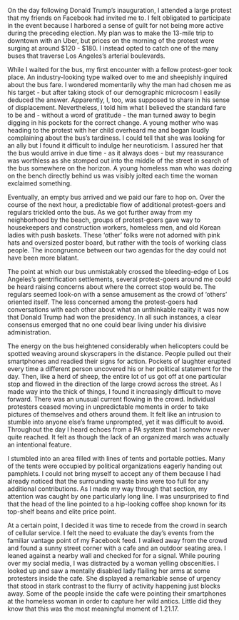 On the day following Donald Trump’s inauguration, I attended a large protest that my friends on Facebook had invited me to. I felt obligated to participate in the event because I harbored a sense of guilt for not being more active during the preceding election. My plan was to make the 13-mile trip to downtown with an Uber, but prices on the morning of the protest were surging at around $120 - $180. I instead opted to catch one of the many buses that traverse Los Angeles’s arterial boulevards.

While I waited for the bus, my first encounter with a fellow protest-goer took place. An industry-looking type walked over to me and sheepishly inquired about the bus fare. I wondered momentarily why the man had chosen me as his target - but after taking stock of our demographic microcosm I easily deduced the answer. Apparently, I, too, was supposed to share in his sense of displacement. Nevertheless, I told him what I believed the standard fare to be and - without a word of gratitude - the man turned away to begin digging in his pockets for the correct change. A young mother who was heading to the protest with her child overheard me and began loudly complaining about the bus’s tardiness. I could tell that she was looking for an ally but I found it difficult to indulge her neuroticism. I assured her that the bus would arrive in due time - as it always does - but my reassurance was worthless as she stomped out into the middle of the street in search of the bus somewhere on the horizon. A young homeless man who was dozing on the bench directly behind us was visibly jolted each time the woman exclaimed something.

Eventually, an empty bus arrived and we paid our fare to hop on. Over the course of the next hour, a predictable flow of additional protest-goers and regulars trickled onto the bus. As we got further away from my neighborhood by the beach, groups of protest-goers gave way to housekeepers and construction workers, homeless men, and old Korean ladies with push baskets. These ‘other’ folks were not adorned with pink hats and oversized poster board, but rather with the tools of working class people. The incongruence between our two agendas for the day could not have been more blatant.

The point at which our bus unmistakably crossed the bleeding-edge of Los Angeles’s gentrification settlements, several protest-goers around me could be heard raising concerns about where the correct stop would be. The regulars seemed look-on with a sense amusement as the crowd of ‘others’ oriented itself. The less concerned among the protest-goers had conversations with each other about what an unthinkable reality it was now that Donald Trump had won the presidency. In all such instances, a clear consensus emerged that no one could bear living under his divisive administration.

The energy on the bus heightened considerably when helicopters could be spotted weaving around skyscrapers in the distance. People pulled out their smartphones and readied their signs for action. Pockets of laughter erupted every time a different person uncovered his or her political statement for the day. Then, like a herd of sheep, the entire lot of us got off at one particular stop and flowed in the direction of the large crowd across the street. As I made way into the thick of things, I found it increasingly difficult to move forward. There was an unusual current flowing in the crowd. Individual protesters ceased moving in unpredictable moments in order to take pictures of themselves and others around them. It felt like an intrusion to stumble into anyone else’s frame unprompted, yet it was difficult to avoid. Throughout the day I heard echoes from a PA system that I somehow never quite reached. It felt as though the lack of an organized march was actually an intentional feature.

I stumbled into an area filled with lines of tents and portable potties. Many of the tents were occupied by political organizations eagerly handing out pamphlets. I could not bring myself to accept any of them because I had already noticed that the surrounding waste bins were too full for any additional contributions. As I made my way through that section, my attention was caught by one particularly long line. I was unsurprised to find that the head of the line pointed to a hip-looking coffee shop known for its top-shelf beans and elite price point.

At a certain point, I decided it was time to recede from the crowd in search of cellular service. I felt the need to evaluate the day’s events from the familiar vantage point of my Facebook feed. I walked away from the crowd and found a sunny street corner with a cafe and an outdoor seating area. I leaned against a nearby wall and checked for for a signal. While pouring over my social media, I was distracted by a woman yelling obscenities. I looked up and saw a mentally disabled lady flailing her arms at some protesters inside the cafe. She displayed a remarkable sense of urgency that stood in stark contrast to the flurry of activity happening just blocks away. Some of the people inside the cafe were pointing their smartphones at the homeless woman in order to capture her wild antics. Little did they know that this was the most meaningful moment of 1.21.17.
